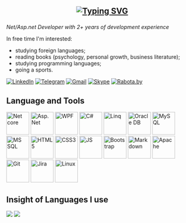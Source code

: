 ## <p align="center"> [![Typing SVG](https://readme-typing-svg.demolab.com/?lines=Hi+there,+I'm+Vladislav)](https://git.io/typing-svg)</p>
*Net/Asp.net Developer with 2+ years of development experience*

In free time I'm interested:
- studying foreign languages;
- reading books (psychology, personal growth, business literature);
- studying programming languages;
- going a sports.

[![LinkedIn](https://img.shields.io/badge/linkedin-%230077B5.svg?style=for-the-badge&logo=linkedin&logoColor=white)](https://linkedin.com/in/TheLidren)
[![Telegram](https://img.shields.io/badge/Telegram-2CA5E0?style=for-the-badge&logo=telegram&logoColor=white)](http://t.me/TheLidren)
[![Gmail](https://img.shields.io/badge/Gmail-D14836?style=for-the-badge&logo=gmail&logoColor=white)](mailto:micevichvlad180@gmail.com)
[![Skype](https://img.shields.io/badge/Skype-%2300AFF0.svg?style=for-the-badge&logo=Skype&logoColor=white)](https://join.skype.com/invite/EbDaPhLnZruY)
[![Rabota.by](https://img.shields.io/badge/rabota-r?style=for-the-badge&label=HH&labelColor=%23FF0000&color=%23FF0000)](https://rabota.by/resume/e3b9d857ff091808d10039ed1f5141416d684b)

## Language and Tools
<span>
<img src="https://cdn-icons-png.flaticon.com/128/2748/2748383.png" alt="Net core" title="Net core" height=60 />
<img src="https://cdn-icons-png.flaticon.com/128/2306/2306019.png" alt="Asp.Net" title="Asp.Net" height=60 />
<img src="https://cdn-icons-png.flaticon.com/128/15466/15466100.png" alt="WPF" title="WPF" height=60 />
<img src="https://icon.icepanel.io/Technology/svg/C%23-%28CSharp%29.svg" alt="C#" title="C#" height=60 />
<img src="https://icon.icepanel.io/Technology/svg/Liquibase.svg" alt="Linq" title="Linq" height=60 />
<img src="https://icon.icepanel.io/Technology/svg/Oracle.svg" alt="Oracle DB" title="Oracle DB" height=60 />
<img src="https://cdn-icons-png.flaticon.com/128/10125/10125183.png" alt="MySQL" title="MySQL" height=60 />
<img src="https://cdn-icons-png.flaticon.com/128/4492/4492311.png" alt="MS SQL" title="MS SQL" height=60 />
<img src="https://icon.icepanel.io/Technology/svg/HTML5.svg" alt="HTML5" title="HTML5" height=60 />
<img src="https://icon.icepanel.io/Technology/svg/CSS3.svg" alt="CSS3" title="CSS3" height=60 />
<img src="https://cdn-icons-png.flaticon.com/128/4726/4726005.png" alt="JS" title="JS" height=60 />
<img src="https://cdn-icons-png.flaticon.com/128/5968/5968672.png" alt="Bootstrap" title="Bootstrap" height=60 />
<img src="https://img.icons8.com/?size=100&id=55494&format=png&color=000000" alt="Markdown" title="Markdown" height=60 />
<img src="https://icon.icepanel.io/Technology/svg/Apache.svg" alt="Apache" title="Apache" height=60 />
<img src="https://icon.icepanel.io/Technology/svg/Git.svg" alt="Git" title="Git" height=60 />
<img src="https://icon.icepanel.io/Technology/svg/Jira.svg" alt="Jira" title="Jira" height=60 />
<img src="https://cdn.icon-icons.com/icons2/46/PNG/128/linux_penguin_animal_9362.png" alt="Linux" title="Linux" height=60 />
</span>

## Insight of Languages I use
<!--![](http://github-readme-streak-stats.herokuapp.com?user=TheLidren&theme=dark&background=apprentice)-->
![](https://github-profile-summary-cards.vercel.app/api/cards/most-commit-language?username=TheLidren&theme=apprentice)
![](https://github-profile-summary-cards.vercel.app/api/cards/repos-per-language?username=TheLidren&theme=apprentice)


